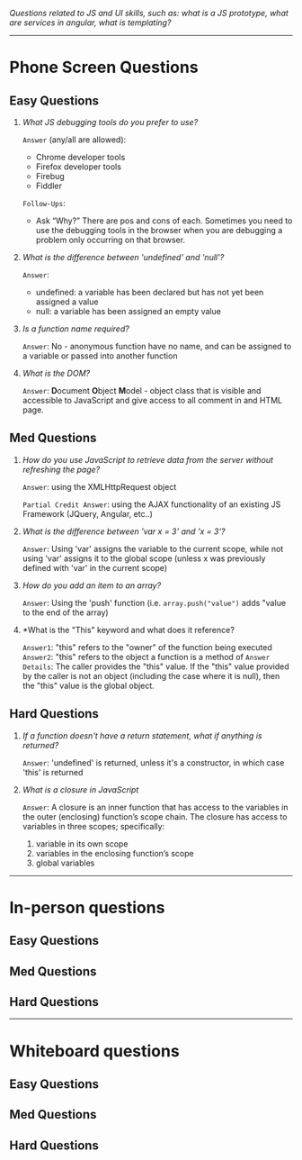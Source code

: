 *Questions related to JS and UI skills, such as: what is a JS prototype, what are services in angular, what is templating?*

---

# Phone Screen Questions

## Easy Questions

1. *What JS debugging tools do you prefer to use?*

    `Answer` (any/all are allowed):
    * Chrome developer tools
    * Firefox developer tools
    * Firebug
    * Fiddler

    `Follow-Ups`:
    * Ask “Why?” There are pos and cons of each.  Sometimes you need to use the debugging tools in the browser when you are debugging a problem only occurring on that browser.

2. *What is the difference between 'undefined' and 'null'?*

    `Answer`: 
    * undefined: a variable has been declared but has not yet been assigned a value
    * null: a variable has been assigned an empty value

3. *Is a function name required?*

    `Answer`: No - anonymous function have no name, and can be assigned to a variable or passed into another function

4. *What is the DOM?*

    `Answer`: **D**ocument **O**bject **M**odel - object class that is visible and accessible to JavaScript and give access to all comment in and HTML page.


## Med Questions

1. *How do you use JavaScript to retrieve data from the server without refreshing the page?*
    
    `Answer`: using the XMLHttpRequest object
    
    `Partial Credit Answer`: using the AJAX functionality of an existing JS Framework (JQuery, Angular, etc..)

2. *What is the difference between 'var x = 3' and 'x = 3'?*

    `Answer`:  Using 'var' assigns the variable to the current scope, while not using 'var' assigns it to the global scope (unless x was previously defined with 'var' in the current scope)

3. *How do you add an item to an array?*

    `Answer`: Using the 'push' function (i.e. `array.push("value")` adds "value to the end of the array)

5. *What is the "This" keyword and what does it reference?

    `Answer1`: "this" refers to the "owner" of the function being executed
    `Answer2`: "this" refers to the object a function is a method of
    `Answer Details`: The caller provides the "this" value. If the "this" value provided by the caller is not an object (including the case where it is null), then the "this" value is the global object.


## Hard Questions
1. *If a function doesn't have a return statement, what if anything is returned?*

    `Answer`: 'undefined' is returned, unless it's a constructor, in which case 'this' is returned

2. *What is a closure in JavaScript*

    `Answer`: A closure is an inner function that has access to the variables in the outer (enclosing) function’s scope chain. The closure has access to variables in three scopes; specifically: 
    1. variable in its own scope
    2. variables in the enclosing function’s scope
    3. global variables

---

# In-person questions

## Easy Questions

## Med Questions

## Hard Questions

---

# Whiteboard questions

## Easy Questions

## Med Questions

## Hard Questions